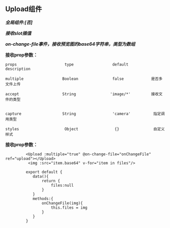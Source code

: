 ## Upload组件

***全局组件:[否]***

***接收slot插值***

***on-change-file事件，接收预览图的base64字符串，类型为数组***

**接收prop参数：**

    props                     type                 default          description

    multiple                 Boolean               false            是否多文件上传

    accept                   String               'image/*'         接收文件的类型


    capture                  String                'camera'          指定调用类型

    styles                    Object                {}               自定义样式



**接收prop参数：**

```
         <Upload :multiple="true" @on-change-file="onChangeFile" ref="upload"></Upload>
          <img :src="item.base64" v-for="item in files"/>

         export default {
            data(){
                return {
                    files:null
                }
            }
            methods:{
                onChangeFile(img){
                    this.files = img
                }
            }
         }

```





